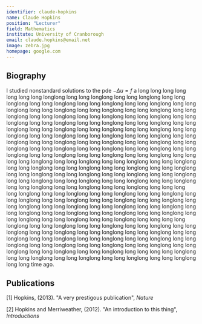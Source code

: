 ```yaml
---
identifier: claude-hopkins
name: Claude Hopkins
position: "Lecturer"
field: Mathematics
institute: University of Cranborough
email: claude.hopkins@email.net
image: zebra.jpg
homepage: google.com
---
```


## Biography

I studied nonstandard solutions to the pde $-\Delta u = f$ a long long long long long long long longlong long long longlong long long longlong long long longlong long long longlong long long longlong long long longlong long long longlong long long longlong long long longlong long long longlong long long longlong long long longlong long long longlong long long longlong long long longlong long long longlong long long longlong long long longlong long long longlong long long longlong long long longlong long long longlong long long longlong long long longlong long long longlong long long longlong long long longlong long long longlong long long longlong long long longlong long long longlong long long longlong long long longlong long long longlong long long longlong long long longlong long long longlong long long longlong long long long long longlong long long longlong long long longlong long long longlong long long longlong long long longlong long long longlong long long longlong long long longlong long long longlong long long longlong long long longlong long long longlong long long longlong long long longlong long long longlong long long longlong long long longlong long long longlong long long long long longlong long long longlong long long longlong long long longlong long long longlong long long longlong long long longlong long long longlong long long longlong long long longlong long long longlong long long longlong long long longlong long long longlong long long longlong long long longlong long long longlong long long longlong long long longlong long long long long longlong long long longlong long long longlong long long longlong long long longlong long long longlong long long longlong long long longlong long long longlong long long longlong long long longlong long long longlong long long longlong long long longlong long long longlong long long longlong long long longlong long long longlong long long longlong long long long long longlong long long longlong long long longlong long long longlong long long longlong long long time ago.


## Publications
[1] Hopkins, (2013). "A very prestigous publication", *Nature*

[2] Hopkins and Merriweather, (2012). "An introduction to this thing", *Introductions*




